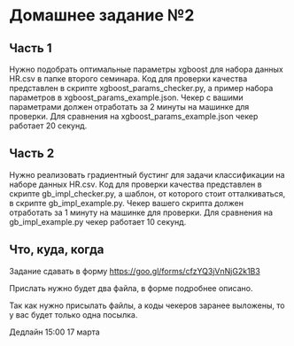 # Домашнее задание №2

## Часть 1

Нужно подобрать оптимальные параметры xgboost для набора данных HR.csv в папке второго семинара. Код для проверки качества представлен в скрипте xgboost_params_checker.py, а пример набора параметров в xgboost_params_example.json. Чекер с вашими параметрами должен отработать за 2 минуты на машинке для проверки. Для сравнения на xgboost_params_example.json чекер работает 20 секунд.

## Часть 2

Нужно реализовать градиентный бустинг для задачи классификации на наборе данных HR.csv. Код для проверки качества представлен в  скрипте gb_impl_checker.py, а шаблон, от которого стоит отталкиваться, в скрипте gb_impl_example.py. Чекер вашего скрипта должен отработать за 1 минуту на машинке для проверки. Для сравнения на gb_impl_example.py чекер работает 10 секунд.

## Что, куда, когда

Задание сдавать в форму https://goo.gl/forms/cfzYQ3jVnNjG2k1B3

Прислать нужно будет два файла, в форме подробнее описано.

Так как нужно присылать файлы, а коды чекеров заранее выложены, то у вас будет только одна посылка.

Дедлайн 15:00 17 марта
